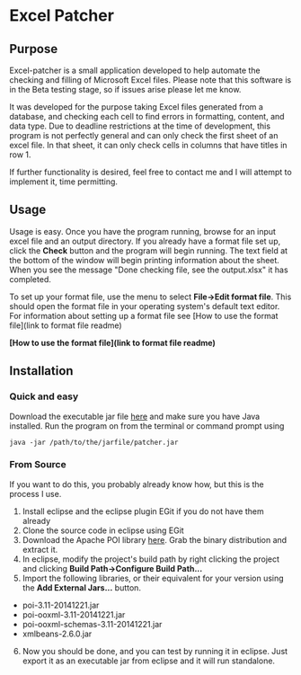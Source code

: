 Excel Patcher
======

Purpose
------
Excel-patcher is a small application developed to help automate the checking and filling of Microsoft Excel files. Please note that this software is in the Beta testing stage, so if issues arise please let me know.

It was developed for the purpose taking Excel files generated from a database, and checking each cell to find errors in formatting, content, and data type. Due to deadline restrictions at the time of development, this program is not perfectly general and can only check the first sheet of an excel file. In that sheet, it can only check cells in columns that have titles in row 1.

If further functionality is desired, feel free to contact me and I will attempt to implement it, time permitting.

Usage
-----
Usage is easy. Once you have the program running, browse for an input excel file and an output directory. If you already have a format file set up, click the **Check**  button and the program will begin running. The text field at the bottom of the window will begin printing information about the sheet. When you see the message "Done checking file, see the output.xlsx" it has completed.

To set up your format file, use the menu to select **File→Edit format file**. This should open the format file in your operating system's default text editor. For information about setting up a format file see [How to use the format file](link to format file readme)

**[How to use the format file](link to format file readme)**

Installation
------
### Quick and easy
Download the executable jar file [here](linktojar) and make sure you have Java
installed. Run the program on from the terminal or command prompt using 

`java -jar /path/to/the/jarfile/patcher.jar`

### From Source
If you want to do this, you probably already know how, but this is the process I use.

1. Install eclipse and the eclipse plugin EGit if you do not have them already
2. Clone the source code in eclipse using EGit
3. Download the Apache POI library  [here](https://poi.apache.org/download.html). Grab the binary distribution and extract it.
4. In eclipse, modify the project's build path by right clicking the project and clicking **Build Path→Configure Build Path...**
5. Import the following libraries, or their equivalent for your version using the **Add External Jars...** button.
  * poi-3.11-20141221.jar
  * poi-ooxml-3.11-20141221.jar
  * poi-ooxml-schemas-3.11-20141221.jar
  * xmlbeans-2.6.0.jar
6. Now you should be done, and you can test by running it in eclipse. Just export it as an executable jar from eclipse and it will run standalone.

